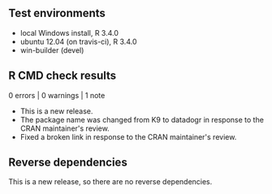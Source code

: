 ## Test environments
* local Windows install, R 3.4.0
* ubuntu 12.04 (on travis-ci), R 3.4.0
* win-builder (devel)

## R CMD check results

0 errors | 0 warnings | 1 note

* This is a new release.
* The package name was changed from K9 to datadogr in response to the CRAN maintainer's review.
* Fixed a broken link in response to the CRAN maintainer's review.

## Reverse dependencies

This is a new release, so there are no reverse dependencies.

